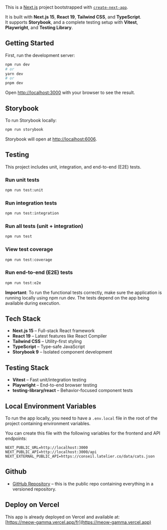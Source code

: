 This is a [Next.js](https://nextjs.org) project bootstrapped with [`create-next-app`](https://nextjs.org/docs/app/api-reference/cli/create-next-app).

It is built with **Next.js 15**, **React 19**, **Tailwind CSS**, and **TypeScript**.  
It supports **Storybook**, and a complete testing setup with **Vitest**, **Playwright**, and **Testing Library**.

## Getting Started

First, run the development server:

```bash
npm run dev
# or
yarn dev
# or
pnpm dev
```

Open [http://localhost:3000](http://localhost:3000) with your browser to see the result.


## Storybook

To run Storybook locally:

```bash
npm run storybook
```

Storybook will open at [http://localhost:6006](http://localhost:6006).

## Testing

This project includes unit, integration, and end-to-end (E2E) tests.

### Run unit tests

```bash
npm run test:unit
```

### Run integration tests

```bash
npm run test:integration
```

### Run all tests (unit + integration)

```bash
npm run test
```

### View test coverage

```bash
npm run test:coverage
```

### Run end-to-end (E2E) tests

```bash
npm run test:e2e
```
**Important**: To run the functional tests correctly, make sure the application is running locally using npm run dev. The tests depend on the app being available during execution.

## Tech Stack

- **Next.js 15** – Full-stack React framework
- **React 19** – Latest features like React Compiler
- **Tailwind CSS** – Utility-first styling
- **TypeScript** – Type-safe JavaScript
- **Storybook 9** – Isolated component development

## Testing Stack

- **Vitest** – Fast unit/integration testing
- **Playwright** – End-to-end browser testing
- **testing-library/react** – Behavior-focused component tests

## Local Environment Variables

To run the app locally, you need to have a `.env.local` file in the root of the project containing environment variables.  

You can create this file with the following variables for the frontend and API endpoints:

```env
NEXT_PUBLIC_URL=http://localhost:3000
NEXT_PUBLIC_API=http://localhost:3000/api
NEXT_EXTERNAL_PUBLIC_API=https://conseil.latelier.co/data/cats.json
```


## Github

- [GitHub Repository](https://github.com/achrafHafedh/meow) – this is the public repo containing everything in a versioned repository.

## Deploy on Vercel


This app is already deployed on Vercel and available at:  
[https://meow-gamma.vercel.app/fr](https://meow-gamma.vercel.app)
